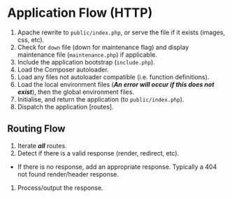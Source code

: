 # Application Flow (HTTP)

 1. Apache rewrite to `public/index.php`, or serve the file if it exists (images, css, etc).
 1. Check for `down` file (down for maintenance flag) and display maintenance file (`maintenance.php`) if applicable.
 1. Include the application bootstrap (`include.php`).
 1. Load the Composer autoloader.
 1. Load any files not autoloader compatible (i.e. function definitions). 
 1. Load the local environment files (***An error will occur if this does not exist***), then the global environment files. 
 1. Initialise, and return the application (to `public/index.php`).
 1. Dispatch the application [routes].

## Routing Flow

 1. Iterate ***all*** routes.
 1. Detect if there is a valid response (render, redirect, etc).
   - If there is no response, add an appropriate response. Typically a 404 not found render/header response.
 1. Process/output the response.